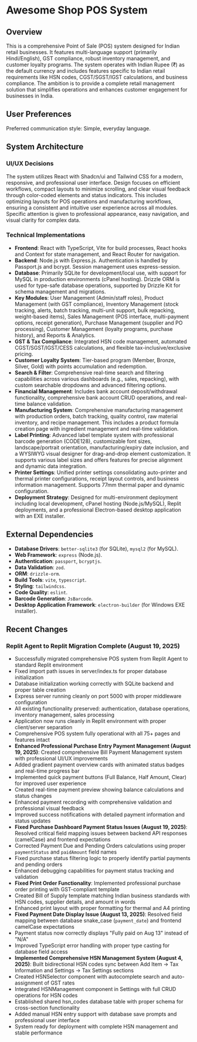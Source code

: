 # Awesome Shop POS System

## Overview

This is a comprehensive Point of Sale (POS) system designed for Indian retail businesses. It features multi-language support (primarily Hindi/English), GST compliance, robust inventory management, and customer loyalty programs. The system operates with Indian Rupee (₹) as the default currency and includes features specific to Indian retail requirements like HSN codes, CGST/SGST/IGST calculations, and business compliance. The ambition is to provide a complete retail management solution that simplifies operations and enhances customer engagement for businesses in India.

## User Preferences

Preferred communication style: Simple, everyday language.

## System Architecture

### UI/UX Decisions
The system utilizes React with Shadcn/ui and Tailwind CSS for a modern, responsive, and professional user interface. Design focuses on efficient workflows, compact layouts to minimize scrolling, and clear visual feedback through color-coded elements and status indicators. This includes optimizing layouts for POS operations and manufacturing workflows, ensuring a consistent and intuitive user experience across all modules. Specific attention is given to professional appearance, easy navigation, and visual clarity for complex data.

### Technical Implementations
- **Frontend**: React with TypeScript, Vite for build processes, React hooks and Context for state management, and React Router for navigation.
- **Backend**: Node.js with Express.js. Authentication is handled by Passport.js and bcrypt. Session management uses express-session.
- **Database**: Primarily SQLite for development/local use, with support for MySQL in production environments (cPanel hosting). Drizzle ORM is used for type-safe database operations, supported by Drizzle Kit for schema management and migrations.
- **Key Modules**: User Management (Admin/staff roles), Product Management (with GST compliance), Inventory Management (stock tracking, alerts, batch tracking, multi-unit support, bulk repacking, weight-based items), Sales Management (POS interface, multi-payment options, receipt generation), Purchase Management (supplier and PO processing), Customer Management (loyalty programs, purchase history), and Reports & Analytics.
- **GST & Tax Compliance**: Integrated HSN code management, automated CGST/SGST/IGST/CESS calculations, and flexible tax-inclusive/exclusive pricing.
- **Customer Loyalty System**: Tier-based program (Member, Bronze, Silver, Gold) with points accumulation and redemption.
- **Search & Filter**: Comprehensive real-time search and filtering capabilities across various dashboards (e.g., sales, repacking), with custom searchable dropdowns and advanced filtering options.
- **Financial Management**: Includes bank account deposit/withdrawal functionality, comprehensive bank account CRUD operations, and real-time balance validation.
- **Manufacturing System**: Comprehensive manufacturing management with production orders, batch tracking, quality control, raw material inventory, and recipe management. This includes a product formula creation page with ingredient management and real-time validation.
- **Label Printing**: Advanced label template system with professional barcode generation (CODE128), customizable font sizes, landscape/portrait orientation, manufacturing/expiry date inclusion, and a WYSIWYG visual designer for drag-and-drop element customization. It supports various label sizes and offers features for precise alignment and dynamic data integration.
- **Printer Settings**: Unified printer settings consolidating auto-printer and thermal printer configurations, receipt layout controls, and business information management. Supports 77mm thermal paper and dynamic configuration.
- **Deployment Strategy**: Designed for multi-environment deployment including local development, cPanel hosting (Node.js/MySQL), Replit deployments, and a professional Electron-based desktop application with an EXE installer.

## External Dependencies

- **Database Drivers**: `better-sqlite3` (for SQLite), `mysql2` (for MySQL).
- **Web Framework**: `express` (Node.js).
- **Authentication**: `passport`, `bcryptjs`.
- **Data Validation**: `zod`.
- **ORM**: `drizzle-orm`.
- **Build Tools**: `vite`, `typescript`.
- **Styling**: `tailwindcss`.
- **Code Quality**: `eslint`.
- **Barcode Generation**: `JsBarcode`.
- **Desktop Application Framework**: `electron-builder` (for Windows EXE installer).

## Recent Changes

### Replit Agent to Replit Migration Complete (August 19, 2025)
- Successfully migrated comprehensive POS system from Replit Agent to standard Replit environment
- Fixed import path issues in server/index.ts for proper database initialization
- Database initialization working correctly with SQLite backend and proper table creation
- Express server running cleanly on port 5000 with proper middleware configuration
- All existing functionality preserved: authentication, database operations, inventory management, sales processing
- Application now runs cleanly in Replit environment with proper client/server separation
- Comprehensive POS system fully operational with all 75+ pages and features intact
- **Enhanced Professional Purchase Entry Payment Management (August 19, 2025)**: Created comprehensive Bill Payment Management system with professional UI/UX improvements
- Added gradient payment overview cards with animated status badges and real-time progress bar
- Implemented quick payment buttons (Full Balance, Half Amount, Clear) for improved user experience
- Created real-time payment preview showing balance calculations and status changes
- Enhanced payment recording with comprehensive validation and professional visual feedback
- Improved success notifications with detailed payment information and status updates
- **Fixed Purchase Dashboard Payment Status Issues (August 19, 2025)**: Resolved critical field mapping issues between backend API responses (camelCase) and frontend expectations
- Corrected Payment Due and Pending Orders calculations using proper `paymentStatus` and `paidAmount` field names
- Fixed purchase status filtering logic to properly identify partial payments and pending orders
- Enhanced debugging capabilities for payment status tracking and validation
- **Fixed Print Order Functionality**: Implemented professional purchase order printing with GST-compliant template
- Created Bill of Supply template matching Indian business standards with HSN codes, supplier details, and amount in words
- Enhanced print layout with proper formatting for thermal and A4 printing
- **Fixed Payment Date Display Issue (August 13, 2025)**: Resolved field mapping between database snake_case (`payment_date`) and frontend camelCase expectations
- Payment status now correctly displays "Fully paid on Aug 13" instead of "N/A"
- Improved TypeScript error handling with proper type casting for database field access
- **Implemented Comprehensive HSN Management System (August 4, 2025)**: Built bidirectional HSN codes sync between Add Item → Tax Information and Settings → Tax Settings sections
- Created HSNSelector component with autocomplete search and auto-assignment of GST rates
- Integrated HSNManagement component in Settings with full CRUD operations for HSN codes
- Established shared hsn_codes database table with proper schema for cross-section functionality
- Added manual HSN entry support with database save prompts and professional user interface
- System ready for deployment with complete HSN management and stable performance